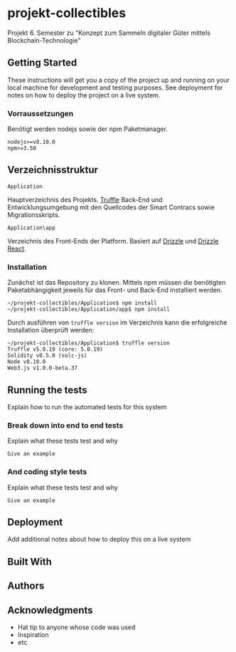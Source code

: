 # projekt-collectibles
Projekt 6. Semester zu "Konzept zum Sammeln digitaler Güter mittels Blockchain-Technologie"

## Getting Started

These instructions will get you a copy of the project up and running on your local machine for development and testing purposes. See deployment for notes on how to deploy the project on a live system.

### Vorraussetzungen

Benötigt werden nodejs sowie der npm Paketmanager.

```
nodejs>=v8.10.0
npm>=3.50
```

## Verzeichnisstruktur

```
Application
```
Hauptverzeichnis des Projekts. [Truffle](https://www.trufflesuite.com/)  Back-End und Entwicklungsumgebung mit den Quellcodes der Smart Contracs sowie Migrationsskripts.
```
Application\app
```
Verzeichnis des Front-Ends der Platform. Basiert auf [Drizzle](https://github.com/trufflesuite/drizzle) und [Drizzle React](https://github.com/trufflesuite/drizzle-react).


### Installation

Zunächst ist das Repository zu klonen.
Mittels npm müssen die benötigten Paketabhängigkeit jeweils für das Front- und Back-End installiert werden.

```
~/projekt-collectibles/Application$ npm install 
~/projekt-collectibles/Application/app$ npm install 
```

Durch ausführen von `truffle version` im Verzeichnis kann die erfolgreiche Installation überprüft werden:

```
~/projekt-collectibles/Application$ truffle version
Truffle v5.0.19 (core: 5.0.19)
Solidity v0.5.0 (solc-js)
Node v8.10.0
Web3.js v1.0.0-beta.37

```


## Running the tests

Explain how to run the automated tests for this system

### Break down into end to end tests

Explain what these tests test and why

```
Give an example
```

### And coding style tests

Explain what these tests test and why

```
Give an example
```

## Deployment

Add additional notes about how to deploy this on a live system

## Built With


## Authors


## Acknowledgments

* Hat tip to anyone whose code was used
* Inspiration
* etc
